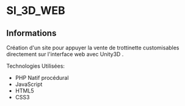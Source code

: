 # SI_3D_WEB
## Informations

Création d'un site pour appuyer la vente de trottinette customisables directement sur l'interface web avec Unity3D .

Technologies Utilisées:
  - PHP Natif procédural
  - JavaScript
  - HTML5
  - CSS3
